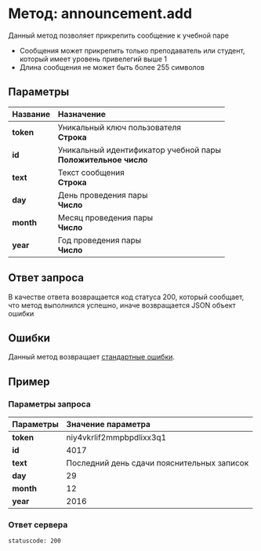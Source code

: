 # Метод: announcement.add<a name="announcement.add"/>

Данный метод позволяет прикрепить сообщение к учебной паре
- Сообщения может прикрепить только преподаватель или студент, который имеет уровень привелегий выше 1
- Длина сообщения не может быть более 255 символов


## Параметры

| Название     | Назначение     |
| :------------- | :------------- |
| **token**       | Уникальный ключ пользователя  <br>**Строка**
| **id** | Уникальный идентификатор учебной пары<br>**Положительное число**
| **text** | Текст сообщения <br> **Строка**
| **day** | День проведения пары <br> **Число**
| **month** | Месяц проведения пары <br> **Число**
| **year** | Год проведения пары <br> **Число**

## Ответ запроса
В качестве ответа возвращается код статуса 200, который сообщает, что метод выполнился успешно, иначе возвращается JSON объект ошибки

## Ошибки
Данный метод возвращает [стандартные ошибки](#errors).<br>

## Пример

### Параметры запроса
| Параметры | Значение параметра     |
| :------------- | :------------- |
| **token**       | niy4vkrlif2mmpbpdlixx3q1
| **id** | 4017
| **text** | Последний день сдачи пояснительных записок
| **day** | 29
| **month** | 12
| **year** | 2016

### Ответ сервера

```
statuscode: 200
```

